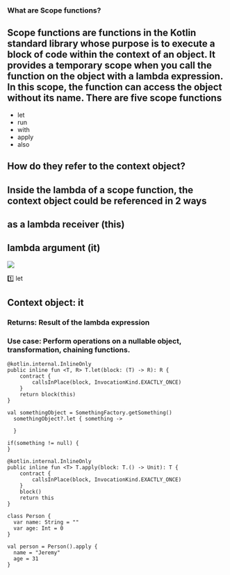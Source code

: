 ### What are Scope functions?
## Scope functions are functions in the Kotlin standard library whose purpose is to execute a block of code within the context of an object. It provides a temporary scope when you call the function on the object with a lambda expression. In this scope, the function can access the object without its name. There are five scope functions

- let
- run
- with
- apply
- also

## How do they refer to the context object?
## Inside the lambda of a scope function, the context object could be referenced in 2 ways

## as a lambda receiver (this)
## lambda argument (it)

![](https://github.com/saeedashrafy/learn/blob/main/Screenshot%201403-12-05%20at%2007.08.51.png)


1️⃣ let
## Context object: it
### Returns: Result of the lambda expression
### Use case: Perform operations on a nullable object, transformation, chaining functions.
 
```
@kotlin.internal.InlineOnly
public inline fun <T, R> T.let(block: (T) -> R): R {
    contract {
        callsInPlace(block, InvocationKind.EXACTLY_ONCE)
    }
    return block(this)
}

```

```
val somethingObject = SomethingFactory.getSomething()
  somethingObject?.let { something ->
    
  }

if(something != null) {
}
```

```
@kotlin.internal.InlineOnly
public inline fun <T> T.apply(block: T.() -> Unit): T {
    contract {
        callsInPlace(block, InvocationKind.EXACTLY_ONCE)
    }
    block()
    return this
}

class Person {
  var name: String = ""
  var age: Int = 0
}

val person = Person().apply {
  name = "Jeremy"
  age = 31
}
```
